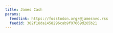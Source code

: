 ```yaml
---
title: James Cash
params:
  feedlink: https://fosstodon.org/@jamesnvc.rss
  feedid: 382f18da1458296cab9f07669d205b21
---
```


